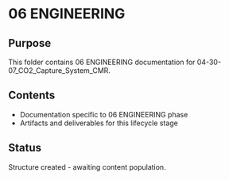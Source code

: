 # 06 ENGINEERING

## Purpose
This folder contains 06 ENGINEERING documentation for 04-30-07_CO2_Capture_System_CMR.

## Contents
- Documentation specific to 06 ENGINEERING phase
- Artifacts and deliverables for this lifecycle stage

## Status
Structure created - awaiting content population.
